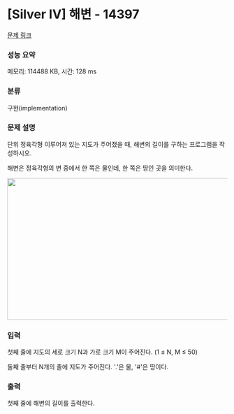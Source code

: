 # [Silver IV] 해변 - 14397 

[문제 링크](https://www.acmicpc.net/problem/14397) 

### 성능 요약

메모리: 114488 KB, 시간: 128 ms

### 분류

구현(implementation)

### 문제 설명

<p>단위 정육각형 이루어져 있는 지도가 주어졌을 때, 해변의 길이를 구하는 프로그램을 작성하시오.</p>

<p>해변은 정육각형의 변 중에서 한 쪽은 물인데, 한 쪽은 땅인 곳을 의미한다.</p>

<p style="text-align:center"><img alt="" src="" style="height:324px; width:621px"></p>

### 입력 

 <p>첫째 줄에 지도의 세로 크기 N과 가로 크기 M이 주어진다. (1 ≤ N, M ≤ 50)</p>

<p>둘째 줄부터 N개의 줄에 지도가 주어진다. '.'은 물, '#'은 땅이다.</p>

### 출력 

 <p>첫째 줄에 해변의 길이를 출력한다.</p>

